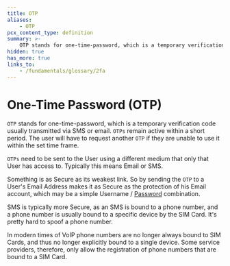 ```yaml
---
title: OTP
aliases:
    - OTP
pcx_content_type: definition
summary: >-
    OTP stands for one-time-password, which is a temporary verification code usually transmitted via SMS or email. OTPs remain active within a short period. The user will have to request another OTP if they are unable to use it within the set time frame.
hidden: true
has_more: true
links_to:
    - /fundamentals/glossary/2fa
---
```


# One-Time Password (OTP)

`OTP` stands for one-time-password, which is a temporary verification code usually transmitted via SMS or email. `OTPs` remain active within a short period. The user will have to request another `OTP` if they are unable to use it within the set time frame.

`OTPs` need to be sent to the User using a different medium that only that User has access to. Typically this means Email or SMS.

Something is as Secure as its weakest link. So by sending the `OTP` to a User's Email Address makes it as Secure as the protection of his Email account, which may be a simple Username / [Password](/fundamentals/glossary/2fa/#password) combination.

SMS is typically more Secure, as an SMS is bound to a phone number, and a phone number is usually bound to a specific device by the SIM Card. It's pretty hard to spoof a phone number.

In modern times of VoIP phone numbers are no longer always bound to SIM Cards, and thus no longer explicitly bound to a single device. Some service providers, therefore, only allow the registration of phone numbers that are bound to a SIM Card.
